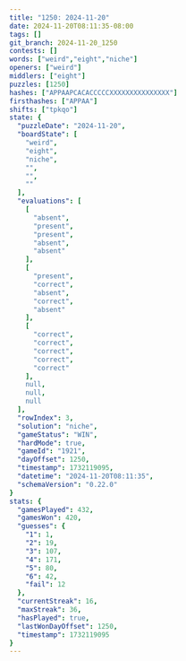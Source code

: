 ```yaml
---
title: "1250: 2024-11-20"
date: 2024-11-20T08:11:35-08:00
tags: []
git_branch: 2024-11-20_1250
contests: []
words: ["weird","eight","niche"]
openers: ["weird"]
middlers: ["eight"]
puzzles: [1250]
hashes: ["APPAAPCACACCCCCXXXXXXXXXXXXXXX"]
firsthashes: ["APPAA"]
shifts: ["tpkqo"]
state: {
  "puzzleDate": "2024-11-20",
  "boardState": [
    "weird",
    "eight",
    "niche",
    "",
    "",
    ""
  ],
  "evaluations": [
    [
      "absent",
      "present",
      "present",
      "absent",
      "absent"
    ],
    [
      "present",
      "correct",
      "absent",
      "correct",
      "absent"
    ],
    [
      "correct",
      "correct",
      "correct",
      "correct",
      "correct"
    ],
    null,
    null,
    null
  ],
  "rowIndex": 3,
  "solution": "niche",
  "gameStatus": "WIN",
  "hardMode": true,
  "gameId": "1921",
  "dayOffset": 1250,
  "timestamp": 1732119095,
  "datetime": "2024-11-20T08:11:35",
  "schemaVersion": "0.22.0"
}
stats: {
  "gamesPlayed": 432,
  "gamesWon": 420,
  "guesses": {
    "1": 1,
    "2": 19,
    "3": 107,
    "4": 171,
    "5": 80,
    "6": 42,
    "fail": 12
  },
  "currentStreak": 16,
  "maxStreak": 36,
  "hasPlayed": true,
  "lastWonDayOffset": 1250,
  "timestamp": 1732119095
}
---
```

<!-- more -->
